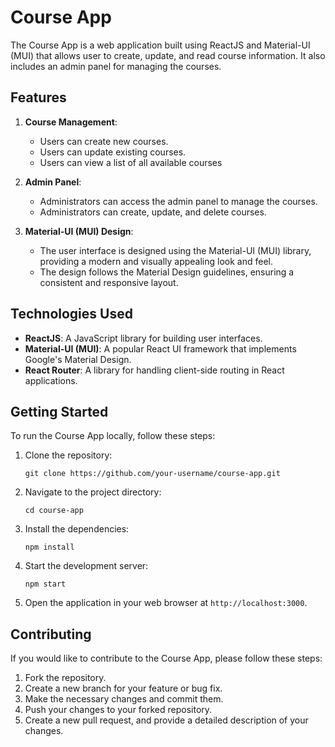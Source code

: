 # Course App

The Course App is a web application built using ReactJS and Material-UI (MUI) that allows user to create, update, and read course information. It also includes an admin panel for managing the courses.

## Features

1. **Course Management**:
   - Users can create new courses.
   - Users can update existing courses.
   - Users can view a list of all available courses

2. **Admin Panel**:
   - Administrators can access the admin panel to manage the courses.
   - Administrators can create, update, and delete courses.
     
4. **Material-UI (MUI) Design**:
   - The user interface is designed using the Material-UI (MUI) library, providing a modern and visually appealing look and feel.
   - The design follows the Material Design guidelines, ensuring a consistent and responsive layout.

## Technologies Used

- **ReactJS**: A JavaScript library for building user interfaces.
- **Material-UI (MUI)**: A popular React UI framework that implements Google's Material Design.
- **React Router**: A library for handling client-side routing in React applications.

## Getting Started

To run the Course App locally, follow these steps:

1. Clone the repository:
   ```
   git clone https://github.com/your-username/course-app.git
   ```

2. Navigate to the project directory:
   ```
   cd course-app
   ```

3. Install the dependencies:
   ```
   npm install
   ```

4. Start the development server:
   ```
   npm start
   ```

5. Open the application in your web browser at `http://localhost:3000`.

## Contributing

If you would like to contribute to the Course App, please follow these steps:

1. Fork the repository.
2. Create a new branch for your feature or bug fix.
3. Make the necessary changes and commit them.
4. Push your changes to your forked repository.
5. Create a new pull request, and provide a detailed description of your changes.

